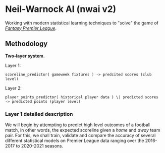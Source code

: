 # Neil-Warnock AI (nwai v2)

Working with modern statistical learning techniques to "solve" the game of [*Fantasy Premier League*](https://fantasy.premierleague.com).


## Methodology

**Two-layer system.**

Layer 1:

	scoreline_predictor( gameweek fixtures ) -> predcited scores (club level)

Layer 2:

	player_points_predictor( historical player data ) \| predicted scores -> predicted points (player level)


### Layer 1 detailed description

We will begin by attempting to predict high level outcomes of a football match, in other words, the expected scoreline given a *home* and *away* team pair.
For this, we shall train, validate and compare the accuracy of several different statistical models on Premier League data ranging over the 2016-2017 to 2020-2021 seasons.

